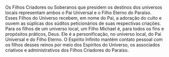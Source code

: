 ﻿Os Filhos Criadores ou Soberanos que presidem os destinos dos universos locais representam ambos o Pai Universal e o Filho Eterno do Paraíso. Esses Filhos do Universo recebem, em nome do Pai, a adoração do culto e ouvem as súplicas dos súditos peticionários de suas respectivas criações. Para os filhos de um universo local, um Filho Michael é, para todos os fins e propósitos práticos, Deus. Ele é a personificação, no universo local, do Pai Universal e do Filho Eterno. O Espírito Infinito mantém contato pessoal com os filhos desses reinos por meio dos Espíritos do Universo, os associados criativos e administrativos dos Filhos Criadores do Paraíso.
